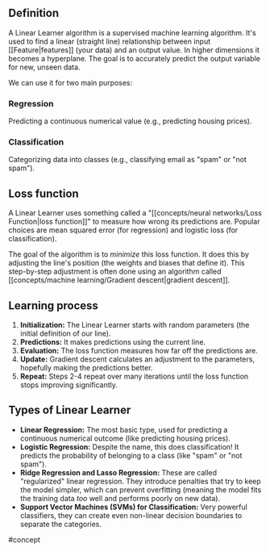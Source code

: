 ## Definition

A Linear Learner algorithm is a supervised machine learning algorithm. It's used to find a linear (straight line) relationship between input [[Feature|features]] (your data) and an output value. In higher dimensions it becomes a hyperplane. The goal is to accurately predict the output variable for new, unseen data.

We can use it for two main purposes:

### Regression

Predicting a continuous numerical value (e.g., predicting housing prices).

### Classification

Categorizing data into classes (e.g., classifying email as "spam" or "not spam").

## Loss function

A Linear Learner uses something called a "[[concepts/neural networks/Loss Function|loss function]]" to measure how wrong its predictions are. Popular choices are mean squared error (for regression) and logistic loss (for classification).

The goal of the algorithm is to _minimize_ this loss function. It does this by adjusting the line's position (the weights and biases that define it). This step-by-step adjustment is often done using an algorithm called [[concepts/machine learning/Gradient descent|gradient descent]].

## Learning process

1. **Initialization:** The Linear Learner starts with random parameters (the initial definition of our line).
2. **Predictions:** It makes predictions using the current line.
3. **Evaluation:** The loss function measures how far off the predictions are.
4. **Update:** Gradient descent calculates an adjustment to the parameters, hopefully making the predictions better.
5. **Repeat:** Steps 2-4 repeat over many iterations until the loss function stops improving significantly.

## Types of Linear Learner

- **Linear Regression:** The most basic type, used for predicting a continuous numerical outcome (like predicting housing prices).
- **Logistic Regression:** Despite the name, this does classification! It predicts the probability of belonging to a class (like "spam" or "not spam").
- **Ridge Regression and Lasso Regression:** These are called "regularized" linear regression. They introduce penalties that try to keep the model simpler, which can prevent overfitting (meaning the model fits the training data _too_ well and performs poorly on new data).
- **Support Vector Machines (SVMs) for Classification:** Very powerful classifiers, they can create even non-linear decision boundaries to separate the categories.


#concept 